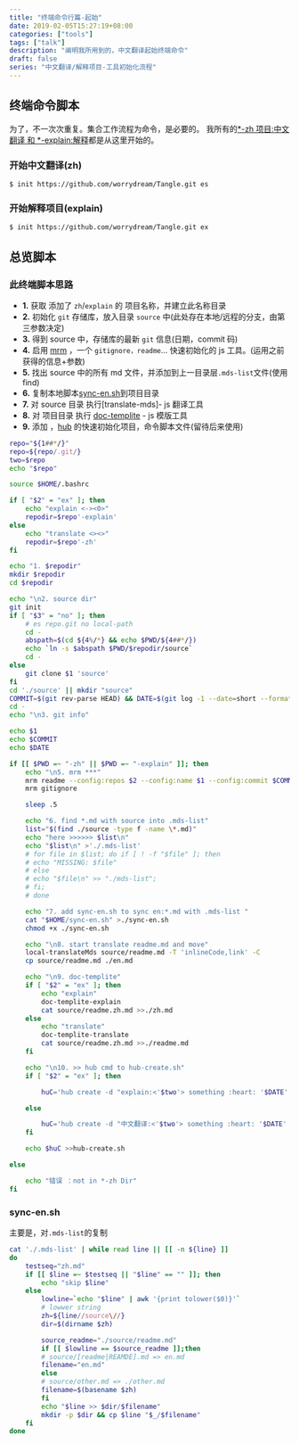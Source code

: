 ```yaml
---
title: "终端命令行篇-起始"
date: 2019-02-05T15:27:19+08:00
categories: ["tools"]
tags: ["talk"]
description: "阐明我所用到的，中文翻译起始终端命令"
draft: false
series: "中文翻译/解释项目-工具初始化流程"
---
```


## 终端命令脚本

为了，不一次次重复。集合工作流程为命令，是必要的。
我所有的[\*-zh 项目:中文翻译 和 \*-explain:解释](https://github.com/chinanf-boy?utf8=%E2%9C%93&tab=repositories&q=-zh&type=source&language=)都是从这里开始的。

### 开始中文翻译(zh)

```
$ init https://github.com/worrydream/Tangle.git es
```

### 开始解释项目(explain)

```
$ init https://github.com/worrydream/Tangle.git ex
```

## 总览脚本

### 此终端脚本思路

- **1.** 获取 添加了 `zh`/`explain` 的 项目名称，并建立此名称目录
- **2.** 初始化 `git` 存储库，放入目录 `source` 中(此处存在本地/远程的分支，由第三参数决定)
- **3.** 得到 source 中，存储库的最新 `git` 信息(日期，commit 码)
- **4.** 启用 [mrm] ，一个 `gitignore，readme`... 快速初始化的 js 工具。(运用之前获得的信息+参数)
- **5.** 找出 source 中的所有 md 文件，并添加到上一目录层`.mds-list`文件(使用 find)
- **6.** 复制本地脚本[sync-en.sh](#sync-en.sh)到项目目录
- **7.** 对 source 目录 执行[translate-mds]- js 翻译工具
- **8.** 对 项目目录 执行 [doc-templite] - js 模版工具
- **9.** 添加 ，[hub] 的快速初始化项目，命令脚本文件(留待后来使用)

[mrm]: https://github.com/sapegin/mrm
[transalte-mds]: https://github.com/chinanf-boy/translate-mds
[doc-templite]: https://github.com/chinanf-boy/doc-templite
[hub]: https://github.com/github/hub

```sh
repo="${1##*/}"
repo=${repo/.git/}
two=$repo
echo "$repo"

source $HOME/.bashrc

if [ "$2" = "ex" ]; then
    echo "explain <-><0>"
    repodir=$repo'-explain'
else
    echo "translate <><>"
    repodir=$repo'-zh'
fi

echo "1. $repodir"
mkdir $repodir
cd $repodir

echo "\n2. source dir"
git init
if [ "$3" = "no" ]; then
    # es repo.git no local-path
    cd -
    abspath=$(cd ${4%/*} && echo $PWD/${4##*/})
    echo `ln -s $abspath $PWD/$repodir/source`
    cd -
else
    git clone $1 'source'
fi
cd './source' || mkdir "source"
COMMIT=$(git rev-parse HEAD) && DATE=$(git log -1 --date=short --format="%ad")
cd -
echo "\n3. git info"

echo $1
echo $COMMIT
echo $DATE

if [[ $PWD =~ "-zh" || $PWD =~ "-explain" ]]; then
    echo "\n5. mrm ***"
    mrm readme --config:repos $2 --config:name $1 --config:commit $COMMIT --config:date $DATE
    mrm gitignore

    sleep .5

    echo "6. find *.md with source into .mds-list"
    list="$(find ./source -type f -name \*.md)"
    echo "here >>>>>> $list\n"
    echo "$list\n" >'./.mds-list'
    # for file in $list; do if [ ! -f "$file" ]; then
    # echo "MISSING: $file"
    # else
    # echo "$file\n" >> "./mds-list";
    # fi;
    # done

    echo "7. add sync-en.sh to sync en:*.md with .mds-list "
    cat "$HOME/sync-en.sh" >./sync-en.sh
    chmod +x ./sync-en.sh

    echo "\n8. start translate readme.md and move"
    local-translateMds source/readme.md -T 'inlineCode,link' -C
    cp source/readme.md ./en.md

    echo "\n9. doc-templite"
    if [ "$2" = "ex" ]; then
        echo "explain"
        doc-templite-explain
        cat source/readme.zh.md >>./zh.md
    else
        echo "translate"
        doc-templite-translate
        cat source/readme.zh.md >>./readme.md
    fi

    echo "\n10. >> hub cmd to hub-create.sh"
    if [ "$2" = "ex" ]; then

        huC='hub create -d "explain:<'$two'> something :heart: '$DATE' explaining" '

    else

        huC='hub create -d "中文翻译:<'$two'> something :heart: '$DATE' working on" '
    fi

    echo $huC >>hub-create.sh

else

    echo "错误 ：not in *-zh Dir"
fi
```

### sync-en.sh

主要是，对`.mds-list`的复制

```sh
cat './.mds-list' | while read line || [[ -n ${line} ]]
do
    testseq="zh.md"
    if [[ $line =~ $testseq || "$line" == "" ]]; then
        echo "skip $line"
    else
        lowline=`echo "$line" | awk '{print tolower($0)}'`
        # lowwer string
        zh=${line//source\//}
        dir=$(dirname $zh)

        source_readme="./source/readme.md"
        if [[ $lowline == $source_readme ]];then
        # source/[readme|REAMDE].md => en.md
        filename="en.md"
        else
        # source/other.md => ./other.md
        filename=$(basename $zh)
        fi
        echo "$line >> $dir/$filename"
        mkdir -p $dir && cp $line "$_/$filename"
    fi
done
```
